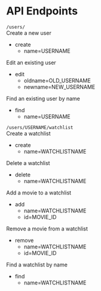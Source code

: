 # API Endpoints
`/users/`  
Create a new user
- create
  - name=USERNAME
  
Edit an existing user
- edit
  - oldname=OLD_USERNAME
  - newname=NEW_USERNAME
  
Find an existing user by name
- find
  - name=USERNAME

`/users/USERNAME/watchlist`  
Create a watchlist
- create
  - name=WATCHLISTNAME
  
Delete a watchlist
- delete
  - name=WATCHLISTNAME

Add a movie to a watchlist
- add
  - name=WATCHLISTNAME
  - id=MOVIE_ID

Remove a movie from a watchlist
- remove
  - name=WATCHLISTNAME
  - id=MOVIE_ID

Find a watchlist by name
- find
  - name=WATCHLISTNAME